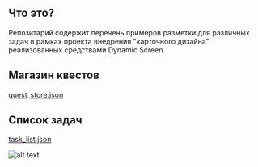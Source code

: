 ## Что это?
Репозитарий содержит перечень примеров разметки для различных задач в рамках проекта внедрения "карточного дизайна" реализованных средствами Dynamic Screen.

## Магазин квестов
[quest_store.json](https://raw.githubusercontent.com/lazarev/QuestStoreForDynamicScreen/master/quest_store.json)

## Список задач 
[task_list.json](https://raw.githubusercontent.com/lazarev/QuestStoreForDynamicScreen/master/task_list.json)

![alt text](https://raw.githubusercontent.com/lazarev/QuestStoreForDynamicScreen/master/images/task_list.png)
